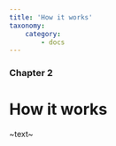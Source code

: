 ```yaml
---
title: 'How it works'
taxonomy:
    category:
        - docs
---
```


### Chapter 2

# How it works

~text~